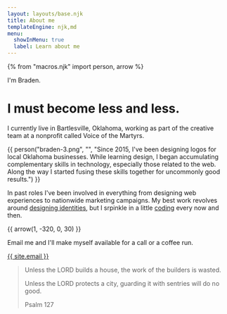 ```yaml
---
layout: layouts/base.njk
title: About me
templateEngine: njk,md
menu:
  showInMenu: true
  label: Learn about me
---
```


{% from "macros.njk" import person, arrow %}

I'm Braden.

# I must become less and less.

I currently live in Bartlesville, Oklahoma, working as part of the creative team at a nonprofit called Voice of the Martyrs.

{{ person("braden-3.png", "", "Since 2015, I've been designing logos for local Oklahoma businesses. While learning design, I began accumulating complementary skills in technology, especially those related to the web. Along the way I started fusing these skills together for uncommonly good results.") }}

In past roles I've been involved in everything from designing web experiences to nationwide marketing campaigns. My best work revolves around [designing identities](//oakstudio.co), but I srpinkle in a little [coding](/code) every now and then.

{{ arrow(1, -320, 0, 30) }}

Email me and I'll make myself available for a call or a coffee run.

[{{ site.email }}](mailto:{{site.email}})

> Unless the LORD builds a house, the work of the builders is wasted.
>
> Unless the LORD protects a city, guarding it with sentries will do no good.
>
> <div class="light-text">Psalm 127</div>
